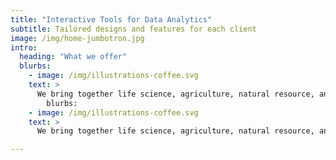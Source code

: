 ```yaml
---
title: "Interactive Tools for Data Analytics"
subtitle: Tailored designs and features for each client
image: /img/home-jumbotron.jpg
intro:
  heading: "What we offer"
  blurbs:
    - image: /img/illustrations-coffee.svg
    text: >
      We bring together life science, agriculture, natural resource, and data science professionals to improve outcomes for our clients, by developing end-to-end, web-based decision-support tools and providing data science and statistics consulting services.
        blurbs:
    - image: /img/illustrations-coffee.svg
    text: >
      We bring together life science, agriculture, natural resource, and data science professionals to improve outcomes for our clients, by developing end-to-end, web-based decision-support tools and providing data science and statistics consulting services.

---
```


